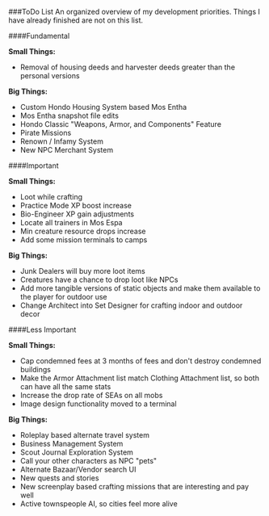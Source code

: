###ToDo List
An organized overview of my development priorities. Things I have already finished are not on this list.

####Fundamental

**Small Things:**  
- Removal of housing deeds and harvester deeds greater than the personal versions

**Big Things:**
- Custom Hondo Housing System based Mos Entha
- Mos Entha snapshot file edits
- Hondo Classic "Weapons, Armor, and Components" Feature
- Pirate Missions
- Renown / Infamy System
- New NPC Merchant System


####Important

**Small Things:**  
- Loot while crafting
- Practice Mode XP boost increase
- Bio-Engineer XP gain adjustments
- Locate all trainers in Mos Espa
- Min creature resource drops increase
- Add some mission terminals to camps

**Big Things:**
- Junk Dealers will buy more loot items
- Creatures have a chance to drop loot like NPCs
- Add more tangible versions of static objects and make them available to the player for outdoor use
- Change Architect into Set Designer for crafting indoor and outdoor decor


####Less Important

**Small Things:**  
- Cap condemned fees at 3 months of fees and don't destroy condemned buildings
- Make the Armor Attachment list match Clothing Attachment list, so both can have all the same stats
- Increase the drop rate of SEAs on all mobs
- Image design functionality moved to a terminal

**Big Things:**
- Roleplay based alternate travel system
- Business Management System
- Scout Journal Exploration System
- Call your other characters as NPC "pets"
- Alternate Bazaar/Vendor search UI
- New quests and stories
- New screenplay based crafting missions that are interesting and pay well
- Active townspeople AI, so cities feel more alive
